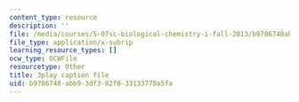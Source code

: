```yaml
---
content_type: resource
description: ''
file: /media/courses/5-07sc-biological-chemistry-i-fall-2013/b9786748abb93df382f833133778a5fa_Kl2KpdlB8SQ.srt
file_type: application/x-subrip
learning_resource_types: []
ocw_type: OCWFile
resourcetype: Other
title: 3play caption file
uid: b9786748-abb9-3df3-82f8-33133778a5fa
---
```

